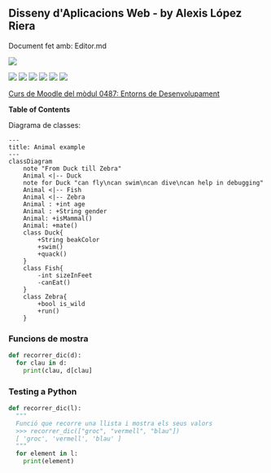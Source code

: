 ## Disseny d'Aplicacions Web - by Alexis López Riera

Document fet amb: Editor.md

![](https://pandao.github.io/editor.md/images/logos/editormd-logo-180x180.png)

![](https://img.shields.io/github/stars/pandao/editor.md.svg) ![](https://img.shields.io/github/forks/pandao/editor.md.svg) ![](https://img.shields.io/github/tag/pandao/editor.md.svg) ![](https://img.shields.io/github/release/pandao/editor.md.svg) ![](https://img.shields.io/github/issues/pandao/editor.md.svg) ![](https://img.shields.io/bower/v/editor.md.svg)

[Curs de Moodle del mòdul 0487: Entorns de Desenvolupament](https://educaciodigital.cat/inslacetania/moodle/course/view.php?id=17871)

**Table of Contents**

Diagrama de classes:

```mermaid
---
title: Animal example
---
classDiagram
    note "From Duck till Zebra"
    Animal <|-- Duck
    note for Duck "can fly\ncan swim\ncan dive\ncan help in debugging"
    Animal <|-- Fish
    Animal <|-- Zebra
    Animal : +int age
    Animal : +String gender
    Animal: +isMammal()
    Animal: +mate()
    class Duck{
        +String beakColor
        +swim()
        +quack()
    }
    class Fish{
        -int sizeInFeet
        -canEat()
    }
    class Zebra{
        +bool is_wild
        +run()
    }
```

### Funcions de mostra <a name="punt1"></a>
```Python
def recorrer_dic(d):
  for clau in d:
    print(clau, d[clau]
```

### Testing a Python <a name="punt2"></a>
```Python
def recorrer_dic(l):
  """
  Funció que recorre una llista i mostra els seus valors
  >>> recorrer_dic(["groc", "vermell", "blau"])
  [ 'groc', 'vermell', 'blau' ] 
  """
  for element in l:
    print(element)
```
